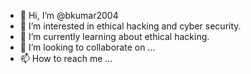 - 👋 Hi, I’m @bkumar2004
- 👀 I’m interested in ethical hacking and cyber security.
- 🌱 I’m currently learning about ethical hacking.
- 💞️ I’m looking to collaborate on ...
- 📫 How to reach me ...

<!---
bkumar2004/bkumar2004 is a ✨ special ✨ repository because its `README.md` (this file) appears on your GitHub profile.
You can click the Preview link to take a look at your changes.
--->
